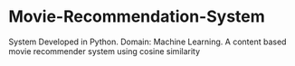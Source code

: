 # Movie-Recommendation-System
System Developed in Python.
Domain: Machine Learning. 
A content based movie recommender system using cosine similarity 
